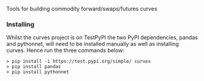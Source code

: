 
Tools for building commodity forward/swaps/futures curves

### Installing
Whilst the curves project is on TestPyPI the two PyPI dependencies, pandas and pythonnet, will need to be installed manually as well as installing curves. Hence run the three commands below:
```
> pip install -i https://test.pypi.org/simple/ curves
> pip install pandas
> pip install pythonnet
```